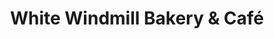 ---
title: "White Windmill Bakery & Café"
url: /doraville/white-windmill-bakery-and-cafe/
shop: bakery
---